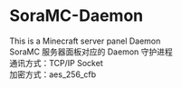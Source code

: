 # SoraMC-Daemon
This is a Minecraft server panel Daemon<br>
SoraMC 服务器面板对应的 Daemon 守护进程<br>
通讯方式：TCP/IP Socket<br>
加密方式：aes_256_cfb<br>
